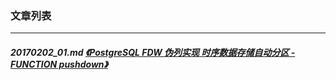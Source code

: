 ### 文章列表  
----  
##### 20170202_01.md   [《PostgreSQL FDW 伪列实现 时序数据存储自动分区 - FUNCTION pushdown》](20170202_01.md)  

